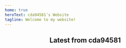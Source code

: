 ```yaml
---
home: true
heroText: cda94581's Website
tagline: Welcome to my website!
---
```

<h2 style="text-align:center">Latest from cda94581</h2>
<YouTubeVideo id="qxgkD6pceo0" />
<TwitchChannel id="cda94581" />
<TwitterFollow id="cda94581" />
<TwitterTimeline id="cda94581" />
<YouTubeVideo id="ry5WhrjdXiU" />